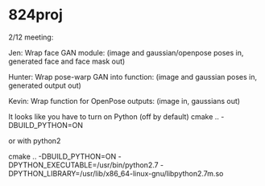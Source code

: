 # 824proj

2/12 meeting:

Jen: Wrap face GAN module: (image and gaussian/openpose poses in, generated face and face mask out)

Hunter: Wrap pose-warp GAN into function: (image and gaussian poses in, generated output out)

Kevin: Wrap function for OpenPose outputs: (image in, gaussians out)

It looks like you have to turn on Python (off by default)
cmake .. -DBUILD_PYTHON=ON

or with python2

cmake .. -DBUILD_PYTHON=ON -DPYTHON_EXECUTABLE=/usr/bin/python2.7 -DPYTHON_LIBRARY=/usr/lib/x86_64-linux-gnu/libpython2.7m.so
